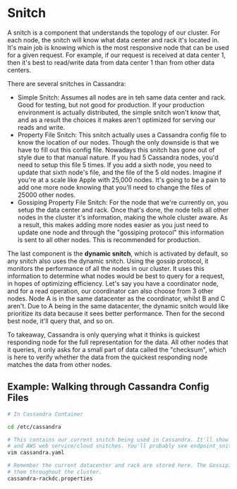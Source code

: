 # Snitch

A snitch is a component that understands the topology of our cluster. For each node, the snitch will know what data center and rack it's located in. It's main job is knowing which is the most responsive node that can be used for a given request. For example, if our request is received at data center 1, then it's best to read/write data from data center 1 than from other data centers.

There are several snitches in Cassandra:
- Simple Snitch: Assumes all nodes are in teh same data center and rack. Good for testing, but not good for production. If your production environment is actually distributed, the simple snitch won't know that, and as a result the choices it makes aren't optimized for serving our reads and write.
- Property File Snitch: This snitch actually uses a Cassandra config file to know the location of our nodes. Though the only downside is that we have to fill out this config file. Nowadays this snitch has gone out of style due to that manual nature. If you had 5 Cassandra nodes, you'd need to setup this file 5 times. If you add a sixth node, you need to update that sixth node's file, and the file of the 5 old nodes. Imagine if you're at a scale like Apple with 25,000 nodes. It's going to be a pain to add one more node knowing that you'll need to change the files of 25000 other nodes. 
- Gossiping Property File Snitch: For the node that we're currently on, you setup the data center and rack. Once that's done, the node tells all other nodes in the cluster it's information, making the whole cluster aware. As a result, this makes adding more nodes easier as you just need to update one node and through the "gossiping protocol" this information is sent to all other nodes. This is recommended for production.

The last component is the **dynamic snitch**, which is activated by default, so any snitch also uses the dynamic snitch. Using the gossip protocol, it monitors the performance of all the nodes in our cluster. It uses this information to determine what nodes would be best to query for a request, in hopes of optimizing efficiency. Let's say you have a coordinator node, and for a read operation, our coordinator can also choose from 3 other nodes. Node A is in the same datacenter as the coordinator, whilst B and C aren't. Due to A being in the same datacenter, the dynamic snitch would like prioritize its data because it sees better performance. Then for the second best node, it'll query that, and so on.

To takeaway, Cassandra is only querying what it thinks is quickest responding node for the full representation for the data. All other nodes that it queries, it only asks for a small part of data called the "checksum", which is here to verify whether the data from the quickest responding node matches the data from other nodes.


## Example: Walking through Cassandra Config Files 
```bash
# In Cassandra Container

cd /etc/cassandra

# This contains our current snitch being used in Cassandra. It'll show you the the Gossiping Property File snitch, property file
# and AWS web service/cloud snitches. You'll probably see endpoint_snitch: SimpleSnitch as the default
vim cassandra.yaml

# Remember the current datacenter and rack are stored here. The Gossiping property file snitch will use these files and propagate
# them throughout the cluster.
cassandra-rackdc.properties
```